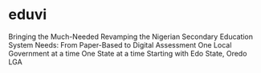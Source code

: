 # eduvi
Bringing the Much-Needed Revamping the Nigerian Secondary Education System Needs: From Paper-Based to Digital Assessment
One Local Government at a time
One State at a time
Starting with Edo State, Oredo LGA
